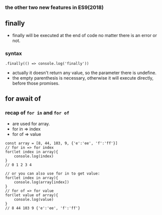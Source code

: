 ### the other two new features in ES9(2018)

## finally
- finally will be executed at the end of code no matter there is an error or not.

### syntax
```
.finally(() => console.log('finally'))
```
- actually it doesn't return any value, so the parameter there is undefine.
- the empty parenthesis is necessary, otherwise it will execute directly, before those promises.

## for await of






### recap of ```for in``` and ```for of```
- are used for array.
- for in => index
- for of => value

```
const array = [8, 44, 103, 9, {'e':'ee', 'f':'ff'}]
// for in => for index
for(let index in array){
	console.log(index)
}
// 0 1 2 3 4

// or you can also use for in to get value:
for(let index in array){
	console.log(array[index])
}
// for of => for value
for(let value of array){
	console.log(value)
}
// 8 44 103 9 {'e':'ee', 'f':'ff'}
```
